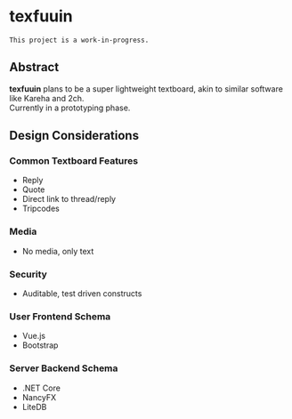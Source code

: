 # texfuuin
`This project is a work-in-progress.`

## Abstract
**texfuuin** plans to be a super lightweight textboard, akin to similar software like Kareha and 2ch.  
Currently in a prototyping phase.

## Design Considerations
### Common Textboard Features
- Reply
- Quote
- Direct link to thread/reply
- Tripcodes

### Media
- No media, only text

### Security
- Auditable, test driven constructs

### User Frontend Schema
- Vue.js
- Bootstrap

### Server Backend Schema
- .NET Core
- NancyFX
- LiteDB
